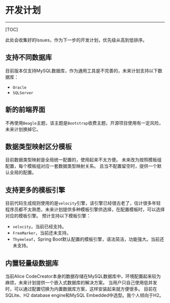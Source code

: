 # 开发计划
---

[TOC]

此处会收集好的Issues，作为下一步的开发计划，优先级从高到低排序。

## 支持不同数据库
目前版本仅支持MySQL数据库，作为通用工具是不完善的，未来计划支持以下数据库：
- `Oracle`
- `SQLServer`

## 新的前端界面
不再使用`Beagle`主题，该主题是`Bootstrap`收费主题，开源项目使用有一定风险，未来计划换掉它。

## 数据类型映射区分模板
目前数据类型映射是全局统一配置的，使用起来不太方便。
未来改为按照模板组配置，每个模板组对应一套数据类型映射关系。
且当不配置留空时，提供一个默认全局的配置。

## 支持更多的模板引擎
目前代码生成规则使用的是`velocity`引擎，该引擎已经很古老了，估计很多年轻程序员都不太熟悉，未来计划提供多种模板引擎供选择，在配置模板时，可以选择对应的模板引擎。
预计支持以下模板引擎：
- `velocity`，当前已经支持。
- `FreeMarker`，当前还未支持。
- `Thymeleaf`，Spring Boot默认配置的模板引擎，语法简洁，功能强大。当前还未支持。

## 内置轻量级数据库
当前Alice CodeCreator本身的数据存储在MySQL数据库中，环境配置起来较为麻烦，未来计划提供一个嵌入式数据库的解决方案。
当用户只自己使用低并发时，可以通过配置切换为内置数据库方案，这样安装起来就方便很多。
目前在SQLite、H2 database engine和MySQL Embedded中选型。我个人倾向于H2。